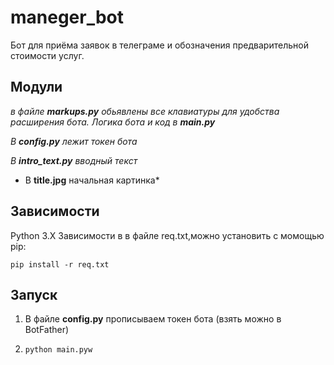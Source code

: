 # maneger_bot

Бот для приёма заявок в телеграме и обозначения предварительной стоимости услуг.
## Модули
*в файле **markups.py** обьявлены все клавиатуры для удобства расширения бота. Логика бота и код в **main.py***

*В **config.py** лежит токен бота*

*В **intro_text.py** вводный текст*
* В **title.jpg**  начальная картинка*


## Зависимости
Python 3.X
Зависимости в в файле req.txt,можно установить с момощью pip:

`pip install -r req.txt `
 
## Запуск
1) В файле **config.py** прописываем токен бота (взять можно в BotFather)

2) `python main.pyw`

